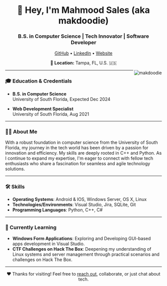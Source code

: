 <h1 align="center">👋 Hey, I'm Mahmood Sales (aka makdoodie)</h1>
<h3 align="center">B.S. in Computer Science | Tech Innovator | Software Developer</h3>

<p align="center">
  <a href="https://github.com/makdoodie">GitHub</a> •
  <a href="https://www.linkedin.com/in/mahmood-sales">LinkedIn</a> •
  <a href="https://makdoodie.github.io">Website</a>
</p>

<p align="center">
  📍 <strong>Location:</strong> Tampa, FL, U.S. 🇺🇸
</p>

<img align="right" src="https://github-readme-stats.vercel.app/api?username=makdoodie&show_icons=true&locale=en&theme=tokyonight" alt="makdoodie"/>

---

### 🎓 Education & Credentials

- **B.S. in Computer Science**<br>
  University of South Florida, Expected Dec 2024

- **Web Development Specialist**<br>
  University of South Florida, Aug 2021

---

### 🙋‍♂️ About Me
With a robust foundation in computer science from the University of South Florida, my journey in the tech world has been driven by a passion for innovation and efficiency. My skills are deeply rooted in C++ and Python. As I continue to expand my expertise, I'm eager to connect with fellow tech enthusiasts who share a fascination for seamless and agile technology solutions.

---

### 🛠 Skills

- **Operating Systems**: Android & IOS, Windows Server, OS X, Linux
- **Technologies/Environments**: Visual Studio, Jira, SQLite, Git
- **Programming Languages**: Python, C++, C#

---

### 🌱 Currently Learning

- **Windows Form Applications**: Exploring and Developing GUI-based apps development in Visual Studio.
- **CTF Challenges on Hack The Box**: Deepening my understanding of Linux systems and server management through practical scenarios and challenges on Hack The Box. 

---

<p align="center">
  ❤️ Thanks for visiting! Feel free to <a href="mailto:sales@usf.edu">reach out</a>, collaborate, or just chat about tech.
</p>
